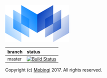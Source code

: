 [![logo](./logos/mobingi-205x119.png)](https://mobingi.co.jp/)

|branch|status|
|:-----|:------|
|master|[![Build Status](https://travis-ci.org/mobingilabs/pullr-krul.svg?branch=master)](https://travis-ci.org/mobingilabs/pullr-krul)|

Copyright (c) [Mobingi](https://mobingi.co.jp/) 2017. All rights reserved.
